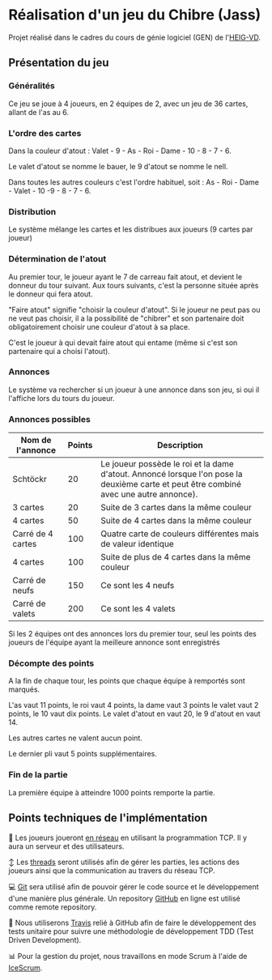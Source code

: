 # Réalisation d'un jeu du Chibre (Jass)

Projet réalisé dans le cadres du cours de génie logiciel (GEN) de l'[HEIG-VD](https://heig-vd.ch/).

## Présentation du jeu

### Généralités

Ce jeu se joue à 4 joueurs, en 2 équipes de 2, avec un jeu de 36 cartes, allant de l'as au 6.

### L'ordre des cartes

Dans la couleur d'atout : Valet - 9 - As - Roi - Dame - 10 - 8 - 7 - 6.

Le valet d'atout se nomme le bauer, le 9 d'atout se nomme le nell.

Dans toutes les autres couleurs c'est l'ordre habituel, soit :
As - Roi - Dame - Valet - 10 -9 - 8 - 7 - 6.

### Distribution

Le système mélange les cartes et les distribues aux joueurs (9 cartes par joueur)

### Détermination de l'atout

Au premier tour, le joueur ayant le 7 de carreau fait atout, et devient le donneur du tour suivant. Aux tours suivants, c'est la personne située après le donneur qui fera atout.
	
"Faire atout" signifie "choisir la couleur d'atout". Si le joueur ne peut pas ou ne veut pas choisir, il a la possibilité de "chibrer" et son partenaire doit obligatoirement choisir une couleur d'atout à sa place.
	
C'est le joueur à qui devait faire atout qui entame (même si c'est son partenaire qui a choisi l'atout).

### Annonces

Le système va rechercher si un joueur à une annonce dans son jeu, si oui il l'affiche lors du tours du joueur.

### Annonces possibles

| Nom de l'annonce  | Points | Description                                                  |
| ----------------- | ------ | ------------------------------------------------------------ |
| Schtöckr          | 20     | Le joueur possède le roi et la dame d'atout. Annoncé lorsque l'on pose la deuxième carte et peut être combiné avec une autre annonce). |
| 3 cartes          | 20     | Suite de 3 cartes dans la même couleur                       |
| 4 cartes          | 50     | Suite de 4 cartes dans la même couleur                       |
| Carré de 4 cartes | 100    | Quatre carte de couleurs différentes mais de valeur identique |
| 4 cartes          | 100    | Suite de plus de 4 cartes dans la même couleur               |
| Carré de neufs    | 150    | Ce sont les 4 neufs                                          |
| Carré de valets   | 200    | Ce sont les 4 valets                                         |

Si les 2 équipes ont des annonces lors du premier tour, seul les points des joueurs de l'équipe ayant la meilleure annonce sont enregistrés

### Décompte des points

A la fin de chaque tour, les points que chaque équipe à remportés sont marqués.

L'as vaut 11 points, le roi vaut 4 points, la dame vaut 3 points le valet vaut 2 points, le 10 vaut dix points. Le valet d'atout en vaut 20, le 9 d'atout en vaut 14.

Les autres cartes ne valent aucun point.

Le dernier pli vaut 5 points supplémentaires.

### Fin de la partie

La première équipe à atteindre 1000 points remporte la partie.

## Points techniques de l'implémentation

:electric_plug: Les joueurs joueront <u>en réseau</u> en utilisant la programmation TCP. Il y aura un serveur et des utilisateurs.

:arrow_up_down: Les <u>threads</u> seront utilisés afin de gérer les parties, les actions des joueurs ainsi que la communication au travers du réseau TCP.

:computer: <u>Git</u> sera utilisé afin de pouvoir gérer le code source et le développement d'une manière plus générale. Un repository [GitHub](https://github.com/) en ligne est utilisé comme remote repository.

:100: Nous utiliserons [Travis](https://travis-ci.com/) relié à GitHub afin de faire le développement des tests unitaire pour suivre une méthodologie de développement TDD (Test Driven Development).

:bar_chart: Pour la gestion du projet, nous travaillons en mode Scrum à l'aide de [IceScrum](https://www.icescrum.com/fr/).
